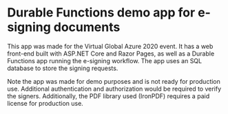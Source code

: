 # Durable Functions demo app for e-signing documents

This app was made for the Virtual Global Azure 2020 event.
It has a web front-end built with ASP.NET Core and Razor Pages,
as well as a Durable Functions app running the e-signing workflow.
The app uses an SQL database to store the signing requests.

Note the app was made for demo purposes and is not ready for production use.
Additional authentication and authorization would be required to verify the signers.
Additionally, the PDF library used (IronPDF) requires a paid license for production use.
